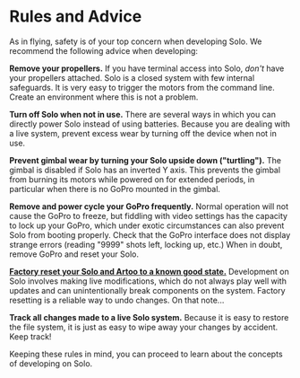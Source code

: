 # Rules and Advice

As in flying, safety is of your top concern when developing Solo. We recommend the following advice when developing:

**Remove your propellers.** If you have terminal access into Solo, *don't* have your propellers attached. Solo is a closed system with few internal safeguards. It is very easy to trigger the motors from the command line. Create an environment where this is not a problem.

**Turn off Solo when not in use.** There are several ways in which you can directly power Solo instead of using batteries. Because you are dealing with a live system, prevent excess wear by turning off the device when not in use.

**Prevent gimbal wear by turning your Solo upside down ("turtling").** The gimbal is disabled if Solo has an inverted Y axis. This prevents the gimbal from burning its motors while powered on for extended periods, in particular when there is no GoPro mounted in the gimbal.

**Remove and power cycle your GoPro frequently.** Normal operation will not cause the GoPro to freeze, but fiddling with video settings has the capacity to lock up your GoPro, which under exotic circumstances can also prevent Solo from booting properly. Check that the GoPro interface does not display strange errors (reading "9999" shots left, locking up, etc.) When in doubt, remove GoPro and reset your Solo.

[**Factory reset your Solo and Artoo to a known good state.**](reset.html) Development on Solo involves making live modifications, which do not always play well with updates and can unintentionally break components on the system. Factory resetting is a reliable way to undo changes. On that note...

**Track all changes made to a live Solo system.** Because it is easy to restore the file system, it is just as easy to wipe away your changes by accident. Keep track!

Keeping these rules in mind, you can proceed to learn about the concepts of developing on Solo.
